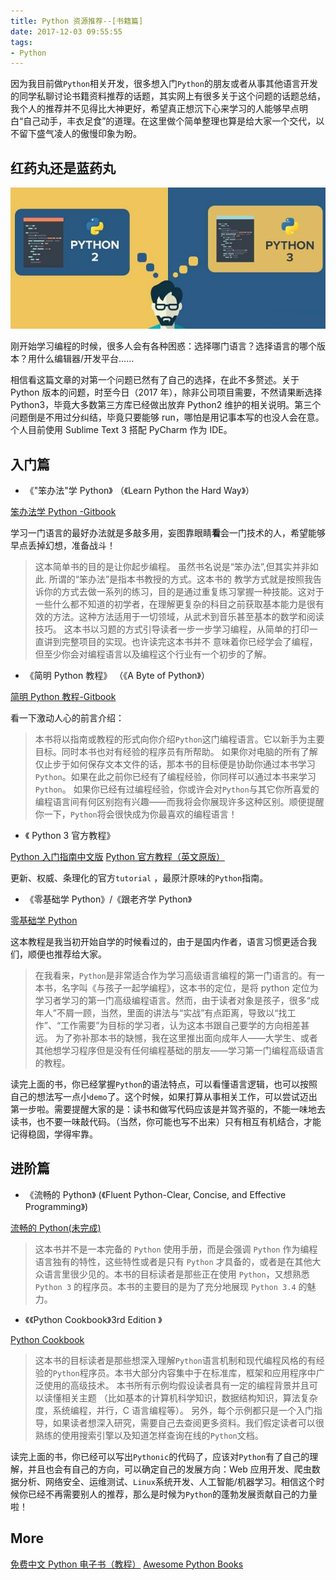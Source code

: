 ```yaml
---
title: Python 资源推荐--[书籍篇]
date: 2017-12-03 09:55:55
tags:
- Python
---
```

因为我目前做`Python`相关开发，很多想入门`Python`的朋友或者从事其他语言开发的同学私聊讨论书籍资料推荐的话题，其实网上有很多关于这个问题的话题总结，我个人的推荐并不见得比大神更好，希望真正想沉下心来学习的人能够早点明白“自己动手，丰衣足食”的道理。在这里做个简单整理也算是给大家一个交代，以不留下盛气凌人的傲慢印象为盼。

<!--more-->

## 红药丸还是蓝药丸
![请选Python3](/images/python-or-python3.png)

刚开始学习编程的时候，很多人会有各种困惑：选择哪门语言？选择语言的哪个版本？用什么编辑器/开发平台……

相信看这篇文章的对第一个问题已然有了自己的选择，在此不多赘述。关于 Python 版本的问题，时至今日（2017 年），除非公司项目需要，不然请果断选择 Python3，毕竟大多数第三方库已经做出放弃 Python2 维护的相关说明。第三个问题倒是不用过分纠结，毕竟只要能够 run，哪怕是用记事本写的也没人会在意。个人目前使用 Sublime Text 3 搭配 PyCharm 作为 IDE。

## 入门篇

- 《"笨办法"学 Python》    （《Learn Python the Hard Way》）

[笨办法学 Python -Gitbook](https://www.gitbook.com/book/flyouting/learn-python-the-hard-way-cn/details)

学习一门语言的最好办法就是多敲多用，妄图靠眼睛**看**会一门技术的人，希望能够早点丢掉幻想，准备战斗！
>这本简单书的目的是让你起步编程。 虽然书名说是“笨办法”,但其实并非如此. 所谓的“笨办法”是指本书教授的方式。这本书的
教学方式就是按照我告诉你的方式去做一系列的练习，目的是通过重复练习掌握一种技能。这对于一些什么都不知道的初学者，在理解更复杂的科目之前获取基本能力是很有效的方法。这种方法适用于一切领域，从武术到音乐甚至基本的数学和阅读技巧。
这本书以习题的方式引导读者一步一步学习编程，从简单的打印一直讲到完整项目的实现。也许读完这本书并不
意味着你已经学会了编程，但至少你会对编程语言以及编程这个行业有一个初步的了解。


- 《简明 Python 教程》    （《A Byte of Python》）

[简明 Python 教程-Gitbook](https://www.gitbook.com/book/lenkimo/byte-of-python-chinese-edition/details)

看一下激动人心的前言介绍：

>本书将以指南或教程的形式向你介绍`Python`这门编程语言。它以新手为主要目标。同时本书也对有经验的程序员有所帮助。
如果你对电脑的所有了解仅止步于如何保存文本文件的话，那本书的目标便是协助你通过本书学习`Python`。如果在此之前你已经有了编程经验，你同样可以通过本书来学习`Python`。
如果你已经有过编程经验，你或许会对`Python`与其它你所喜爱的编程语言间有何区别抱有兴趣——而我将会你展现许多这种区别。顺便提醒你一下，`Python`将会很快成为你最喜欢的编程语言！

- 《 Python 3 官方教程》

[Python 入门指南中文版](http://www.pythondoc.com/pythontutorial3/index.html)
[Python 官方教程（英文原版）](https://docs.python.org/3/)

更新、权威、条理化的官方`tutorial` ，最原汁原味的`Python`指南。

- 《零基础学 Python》/《跟老齐学 Python》

[零基础学 Python](https://www.gitbook.com/book/looly/python-basic/details)

这本教程是我当初开始自学的时候看过的，由于是国内作者，语言习惯更适合我们，顺便也推荐给大家。

>在我看来，`Python`是非常适合作为学习高级语言编程的第一门语言的。有一本书，名字叫《与孩子一起学编程》，这本书的定位，是将 python 定位为学习者学习的第一门高级编程语言。然而，由于读者对象是孩子，很多“成年人”不屑一顾，当然，里面的讲法与“实战”有点距离，导致以“找工作”、“工作需要”为目标的学习者，认为这本书跟自己要学的方向相差甚远。
为了弥补那本书的缺憾，我在这里推出面向成年人——大学生、或者其他想学习程序但是没有任何编程基础的朋友——学习第一门编程高级语言的教程。

读完上面的书，你已经掌握`Python`的语法特点，可以看懂语言逻辑，也可以按照自己的想法写一点小`demo`了。这个时候，如果打算从事相关工作，可以尝试迈出第一步啦。需要提醒大家的是：读书和做写代码应该是并驾齐驱的，不能一味地去读书，也不要一味敲代码。（当然，你可能也写不出来）只有相互有机结合，才能记得稳固，学得牢靠。

## 进阶篇

- 《流畅的 Python》   (《Fluent Python-Clear, Concise, and Effective Programming》)

[流畅的 Python(未完成)](https://github.com/cundi/fluent-python)

>这本书并不是一本完备的 `Python` 使用手册，而是会强调 `Python` 作为编程语言独有的特性，这些特性或者是只有 `Python` 才具备的，或者是在其他大众语言里很少见的。本书的目标读者是那些正在使用 `Python`，又想熟悉 `Python 3` 的程序员。本书的主要目的是为了充分地展现 `Python 3.4` 的魅力。

- 《《Python Cookbook》3rd Edition 》

[Python Cookbook](https://python3-cookbook.readthedocs.io/zh_CN/latest/)

>这本书的目标读者是那些想深入理解`Python`语言机制和现代编程风格的有经验的`Python`程序员。本书大部分内容集中于在标准库，框架和应用程序中广泛使用的高级技术。 
本书所有示例均假设读者具有一定的编程背景并且可以读懂相关主题 （比如基本的计算机科学知识，数据结构知识，算法复杂度，系统编程，并行，C 语言编程等）。 另外，每个示例都只是一个入门指导，如果读者想深入研究，需要自己去查阅更多资料。我们假定读者可以很熟练的使用搜索引擎以及知道怎样查询在线的`Python`文档。

读完上面的书，你已经可以写出`Pythonic`的代码了，应该对`Python`有了自己的理解，并且也会有自己的方向，可以确定自己的发展方向：Web 应用开发、爬虫数据分析、网络安全、运维测试、`Linux`系统开发、人工智能/机器学习。相信这个时候你已经不再需要别人的推荐，那么是时候为`Python`的蓬勃发展贡献自己的力量啦！

## More

[免费中文 Python 电子书（教程）](https://foofish.net/python-free-ebook.html)
[Awesome Python Books](https://github.com/Junnplus/awesome-python-books/blob/master/README-ZH_CN.md)
